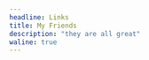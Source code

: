 ```yaml
---
headline: Links
title: My Friends
description: "they are all great"
waline: true
---
```


<hairy-links 
  :links="[
    {
      name: '烈火焚冰',
      url: 'http://flame-ice.gitee.io/awaken/',
      image: 'https://flame-ice.gitee.io/awaken/avatar.jpg',
      color: 'rgb(248, 178, 106)',
      desc: '记录生活，持续学习。',
    },
    {
      name: '優萌初華',
      url: 'https://shoka.lostyu.me',
      image: 'https://cdn.jsdelivr.net/gh/amehime/shoka@latest/images/avatar.jpg',
      color: '#e9546b',
      desc: '琉璃的医学 & 编程笔记',
    },
    {
      name: '云游君',
      url: 'https://www.yunyoujun.cn/',
      image: 'https://www.yunyoujun.cn/images/avatar.jpg',
      color: '#0078e7',
      desc: 'All at sea.',
    }
  ]"
/>